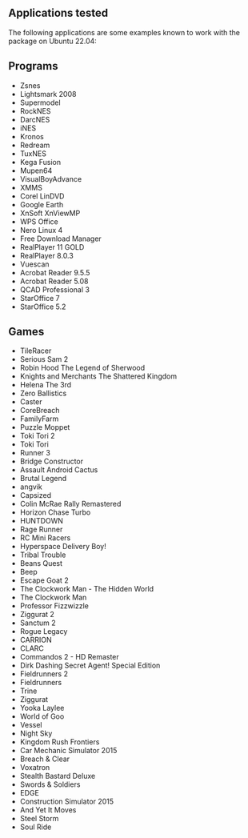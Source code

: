 Applications tested
------------

The following applications are some examples known to work with the package on Ubuntu 22.04:  

## Programs

- Zsnes
- Lightsmark 2008
- Supermodel
- RockNES
- DarcNES
- iNES
- Kronos
- Redream
- TuxNES
- Kega Fusion
- Mupen64
- VisualBoyAdvance
- XMMS
- Corel LinDVD
- Google Earth
- XnSoft XnViewMP
- WPS Office
- Nero Linux 4
- Free Download Manager
- RealPlayer 11 GOLD
- RealPlayer 8.0.3
- Vuescan
- Acrobat Reader 9.5.5
- Acrobat Reader 5.08
- QCAD Professional 3
- StarOffice 7
- StarOffice 5.2

## Games

- TileRacer
- Serious Sam 2
- Robin Hood The Legend of Sherwood
- Knights and Merchants The Shattered Kingdom
- Helena The 3rd
- Zero Ballistics
- Caster
- CoreBreach
- FamilyFarm
- Puzzle Moppet
- Toki Tori 2
- Toki Tori
- Runner 3
- Bridge Constructor
- Assault Android Cactus
- Brutal Legend
- angvik
- Capsized
- Colin McRae Rally Remastered
- Horizon Chase Turbo
- HUNTDOWN
- Rage Runner
- RC Mini Racers
- Hyperspace Delivery Boy!
- Tribal Trouble
- Beans Quest
- Beep
- Escape Goat 2
- The Clockwork Man - The Hidden World
- The Clockwork Man
- Professor Fizzwizzle
- Ziggurat 2
- Sanctum 2
- Rogue Legacy
- CARRION
- CLARC
- Commandos 2 - HD Remaster
- Dirk Dashing Secret Agent! Special Edition
- Fieldrunners 2
- Fieldrunners
- Trine
- Ziggurat
- Yooka Laylee
- World of Goo
- Vessel
- Night Sky
- Kingdom Rush Frontiers
- Car Mechanic Simulator 2015
- Breach & Clear
- Voxatron
- Stealth Bastard Deluxe
- Swords & Soldiers
- EDGE
- Construction Simulator 2015
- And Yet It Moves
- Steel Storm
- Soul Ride
